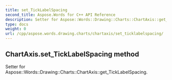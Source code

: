 ```yaml
---
title: set_TickLabelSpacing
second_title: Aspose.Words for C++ API Reference
description: Setter for Aspose::Words::Drawing::Charts::ChartAxis::get_TickLabelSpacing. 
type: docs
weight: 0
url: /cpp/aspose.words.drawing.charts/chartaxis/set_ticklabelspacing/
---
```

## ChartAxis.set_TickLabelSpacing method


Setter for Aspose::Words::Drawing::Charts::ChartAxis::get_TickLabelSpacing. 

